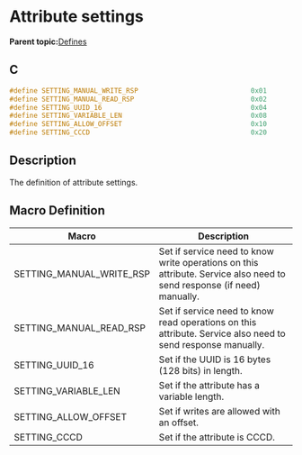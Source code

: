 # Attribute settings

**Parent topic:**[Defines](GUID-E2F81023-B198-4263-A123-9225588A0E6E.md)

## C

```c
#define SETTING_MANUAL_WRITE_RSP                            0x01
#define SETTING_MANUAL_READ_RSP                             0x02
#define SETTING_UUID_16                                     0x04
#define SETTING_VARIABLE_LEN                                0x08
#define SETTING_ALLOW_OFFSET                                0x10
#define SETTING_CCCD                                        0x20
```

## Description

The definition of attribute settings.

## Macro Definition

|Macro|Description|
|-----|-----------|
|SETTING\_MANUAL\_WRITE\_RSP|Set if service need to know write operations on this attribute. Service also need to send response \(if need\) manually.|
|SETTING\_MANUAL\_READ\_RSP|Set if service need to know read operations on this attribute. Service also need to send response manually.|
|SETTING\_UUID\_16|Set if the UUID is 16 bytes \(128 bits\) in length.|
|SETTING\_VARIABLE\_LEN|Set if the attribute has a variable length.|
|SETTING\_ALLOW\_OFFSET|Set if writes are allowed with an offset.|
|SETTING\_CCCD|Set if the attribute is CCCD.|

